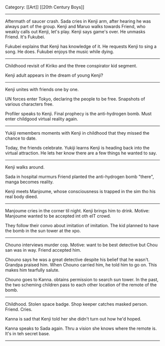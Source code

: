 Category: [[Art]] [[20th Century Boys]]
___

Aftermath of saucer crash. 
Sada cries in Kenji arm, after hearing he was always part of the group. 
Kenji and Maruo walks towards Friend, who weakly calls out Kenji, let's play. 
Kenji says game's over. He unmasks Friend. It's Fukubei. 

Fukubei explains that Kenji has knowledge of it. He requests Kenji to sing a song. He does. Fukubei enjoys the music while dying. 

---
Childhood revisit of Kiriko and the three conspirator kid segment. 

Kenji adult appears in the dream of young Kenji?

---
Kenji unites with friends one by one. 

UN forces enter Tokyo, declaring the people to be free. Snapshots of various characters free. 

Profiler speaks to Kenji. Final prophecy is the anti-hydrogen bomb. Must enter childgood virtual reality again. 

---
Yukiji remembers moments with Kenji in childhood that they missed the chance to date. 

Today, the friends celebrate. Yukiji learns Kenji is heading back into the virtual attraction. He lets her know there are a few things he wanted to say.  

---
Kenji walks around. 

Sada in hospital murmurs Friend planted the anti-hydrogen bomb "there", manga becomes reality. 

Kenji meets Manjoume, whose consciousness is trapped in the sim tho his real body dieed. 

---
Manjoume cries in the corner til night. Kenji brings him to drink. Motive: Manjoume wanted to be accepted int oth eIT crowd. 

They follow their convo about imitation of imitation. The kid planned to have the bomb in the sun tower at the xpo.

---
Chouno interviews murder cop. Motive: want to be best detective but Chou san was in way. Friend accepted him. 

Chouno says he was a great detective despite his belief that he wasn't. Grandpa praised him. When Chouno carried him, he told him to go on. 
This makes him tearfully salute. 

Chouno goes to Kanna. obtains permission to search sun tower. In the past, the two scheming children pass to each other location of the remote of the bomb. 

---
Childhood. Stolen space badge. Shop keeper catches masked person. Friend. Cries. 

Kanna is sad that Kenji told her she didn't turn out how he'd hoped.

Kanna speaks to Sada again. Thru a vision she knows where the remote is. It's in teh secret base. 

---